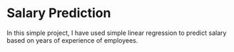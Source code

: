 # Salary Prediction 

In this simple project, I have used simple linear regression to predict salary based on years of experience of employees.






